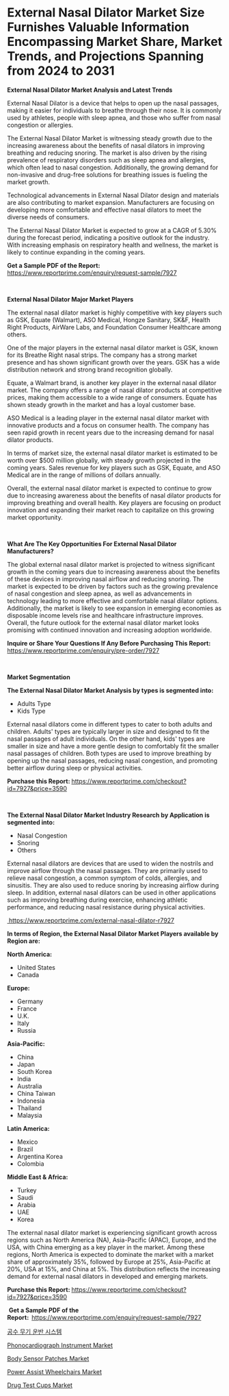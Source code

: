 <p><h1>External Nasal Dilator Market Size Furnishes Valuable Information Encompassing Market Share, Market Trends, and Projections Spanning from 2024 to 2031</h1></p><p><strong>External Nasal Dilator Market Analysis and Latest Trends</strong></p>
<p><p>External Nasal Dilator is a device that helps to open up the nasal passages, making it easier for individuals to breathe through their nose. It is commonly used by athletes, people with sleep apnea, and those who suffer from nasal congestion or allergies.</p><p>The External Nasal Dilator Market is witnessing steady growth due to the increasing awareness about the benefits of nasal dilators in improving breathing and reducing snoring. The market is also driven by the rising prevalence of respiratory disorders such as sleep apnea and allergies, which often lead to nasal congestion. Additionally, the growing demand for non-invasive and drug-free solutions for breathing issues is fueling the market growth.</p><p>Technological advancements in External Nasal Dilator design and materials are also contributing to market expansion. Manufacturers are focusing on developing more comfortable and effective nasal dilators to meet the diverse needs of consumers.</p><p>The External Nasal Dilator Market is expected to grow at a CAGR of 5.30% during the forecast period, indicating a positive outlook for the industry. With increasing emphasis on respiratory health and wellness, the market is likely to continue expanding in the coming years.</p></p>
<p><strong>Get a Sample PDF of the Report:&nbsp;</strong> <a href="https://www.reportprime.com/enquiry/request-sample/7927">https://www.reportprime.com/enquiry/request-sample/7927</a></p>
<p>&nbsp;</p>
<p><strong>External Nasal Dilator Major Market Players</strong></p>
<p><p>The external nasal dilator market is highly competitive with key players such as GSK, Equate (Walmart), ASO Medical, Hongze Sanitary, SK&F, Health Right Products, AirWare Labs, and Foundation Consumer Healthcare among others.</p><p>One of the major players in the external nasal dilator market is GSK, known for its Breathe Right nasal strips. The company has a strong market presence and has shown significant growth over the years. GSK has a wide distribution network and strong brand recognition globally.</p><p>Equate, a Walmart brand, is another key player in the external nasal dilator market. The company offers a range of nasal dilator products at competitive prices, making them accessible to a wide range of consumers. Equate has shown steady growth in the market and has a loyal customer base.</p><p>ASO Medical is a leading player in the external nasal dilator market with innovative products and a focus on consumer health. The company has seen rapid growth in recent years due to the increasing demand for nasal dilator products.</p><p>In terms of market size, the external nasal dilator market is estimated to be worth over $500 million globally, with steady growth projected in the coming years. Sales revenue for key players such as GSK, Equate, and ASO Medical are in the range of millions of dollars annually.</p><p>Overall, the external nasal dilator market is expected to continue to grow due to increasing awareness about the benefits of nasal dilator products for improving breathing and overall health. Key players are focusing on product innovation and expanding their market reach to capitalize on this growing market opportunity.</p></p>
<p>&nbsp;</p>
<p><strong>What Are The Key Opportunities For External Nasal Dilator Manufacturers?</strong></p>
<p><p>The global external nasal dilator market is projected to witness significant growth in the coming years due to increasing awareness about the benefits of these devices in improving nasal airflow and reducing snoring. The market is expected to be driven by factors such as the growing prevalence of nasal congestion and sleep apnea, as well as advancements in technology leading to more effective and comfortable nasal dilator options. Additionally, the market is likely to see expansion in emerging economies as disposable income levels rise and healthcare infrastructure improves. Overall, the future outlook for the external nasal dilator market looks promising with continued innovation and increasing adoption worldwide.</p></p>
<p><strong>Inquire or Share Your Questions If Any Before Purchasing This Report:</strong> <a href="https://www.reportprime.com/enquiry/pre-order/7927">https://www.reportprime.com/enquiry/pre-order/7927</a></p>
<p>&nbsp;</p>
<p><strong>Market Segmentation</strong></p>
<p><strong>The External Nasal Dilator Market Analysis by types is segmented into:</strong></p>
<p><ul><li>Adults Type</li><li>Kids Type</li></ul></p>
<p><p>External nasal dilators come in different types to cater to both adults and children. Adults' types are typically larger in size and designed to fit the nasal passages of adult individuals. On the other hand, kids' types are smaller in size and have a more gentle design to comfortably fit the smaller nasal passages of children. Both types are used to improve breathing by opening up the nasal passages, reducing nasal congestion, and promoting better airflow during sleep or physical activities.</p></p>
<p><strong>Purchase this Report:&nbsp;</strong><a href="https://www.reportprime.com/checkout?id=7927&price=3590">https://www.reportprime.com/checkout?id=7927&price=3590</a></p>
<p>&nbsp;</p>
<p><strong>The External Nasal Dilator Market Industry Research by Application is segmented into:</strong></p>
<p><ul><li>Nasal Congestion</li><li>Snoring</li><li>Others</li></ul></p>
<p><p>External nasal dilators are devices that are used to widen the nostrils and improve airflow through the nasal passages. They are primarily used to relieve nasal congestion, a common symptom of colds, allergies, and sinusitis. They are also used to reduce snoring by increasing airflow during sleep. In addition, external nasal dilators can be used in other applications such as improving breathing during exercise, enhancing athletic performance, and reducing nasal resistance during physical activities.</p></p>
<p><a href="https://www.reportprime.com/external-nasal-dilator-r7927">&nbsp;https://www.reportprime.com/external-nasal-dilator-r7927</a></p>
<p><strong>In terms of Region, the External Nasal Dilator Market Players available by Region are:</strong></p>
<p>
    <p> <strong> North America: </strong>
        <ul>
            <li>United States</li>
            <li>Canada</li>
        </ul>
        </p> 
    <p> <strong> Europe: </strong>
        <ul>
            <li>Germany</li>
            <li>France</li>
            <li>U.K.</li>
            <li>Italy</li>
            <li>Russia</li>
        </ul>
        </p> 
    <p> <strong> Asia-Pacific: </strong>
        <ul>
            <li>China</li>
            <li>Japan</li>
            <li>South Korea</li>
            <li>India</li>
            <li>Australia</li>
            <li>China Taiwan</li>
            <li>Indonesia</li>
            <li>Thailand</li>
            <li>Malaysia</li>
        </ul>
        </p> 
    <p> <strong> Latin America: </strong>
        <ul>
            <li>Mexico</li>
            <li>Brazil</li>
            <li>Argentina Korea</li>
            <li>Colombia</li>
        </ul>
        </p> 
    <p> <strong> Middle East & Africa: </strong>
        <ul>
            <li>Turkey</li>
            <li>Saudi</li>
            <li>Arabia</li>
            <li>UAE</li>
            <li>Korea</li>
        </ul>
    </p>
    </p>
<p><p>The external nasal dilator market is experiencing significant growth across regions such as North America (NA), Asia-Pacific (APAC), Europe, and the USA, with China emerging as a key player in the market. Among these regions, North America is expected to dominate the market with a market share of approximately 35%, followed by Europe at 25%, Asia-Pacific at 20%, USA at 15%, and China at 5%. This distribution reflects the increasing demand for external nasal dilators in developed and emerging markets.</p></p>
<p><strong>Purchase this Report: </strong><a href="https://www.reportprime.com/checkout?id=7927&price=3590">https://www.reportprime.com/checkout?id=7927&price=3590</a></p>
<p>&nbsp;<strong>Get a Sample PDF of the Report:&nbsp;&nbsp;</strong><a href="https://www.reportprime.com/enquiry/request-sample/7927">https://www.reportprime.com/enquiry/request-sample/7927</a></p>
<p><strong></strong></p>
<p><p><a href="https://github.com/fernandotryO5lson96765/Market-Research-Report-List-3/blob/main/1984600105240.md">공수 무기 운반 시스템</a></p><p><a href="https://medium.com/@othaleffler2008/phonocardiograph-instrument-market-size-growth-and-industry-analysis-by-market-segmentation-and-d2c7935e39ff">Phonocardiograph Instrument Market</a></p><p><a href="https://medium.com/@maxson5287/body-sensor-patches-industry-forecast-market-shifts-and-strategic-imperatives-2024-2031-6a6ae3888f68">Body Sensor Patches Market</a></p><p><a href="https://github.com/flwellarose/Market-Research-Report-List-2/blob/main/power-assist-wheelchairs-market.md">Power Assist Wheelchairs Market</a></p><p><a href="https://github.com/AndreanneHane2023/Market-Research-Report-List-2/blob/main/drug-test-cups-market.md">Drug Test Cups Market</a></p></p>